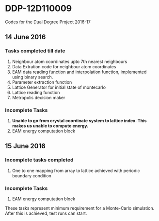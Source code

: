# DDP-12D110009
Codes for the Dual Degree Project 2016-17 

## 14 June 2016

### Tasks completed till date
1. Neighbour atom coordinates upto 7th nearest neighbours
2. Data Extration code for neighbour atom coordinates
3. EAM data reading function and interpolation function, implemented using binary search.
4. Parameter extraction function
5. Lattice Generator for initial state of montecarlo
6. Lattice reading function
7. Metropolis decision maker

### Incomplete Tasks
1. **Unable to go from crystal coordinate system to lattice index. This makes us unable to compute energy.**
2. EAM energy computation block

## 15 June 2016

### Incomplete tasks completed
1. One to one mapping from array to lattice achieved with periodic boundary condition

### Incomplete Tasks
1. EAM energy computation block

These tasks represent minimum requirement for a Monte-Carlo simulation. After this is achieved, test runs can start. 

